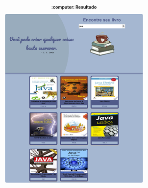 <p align="center">
  <b> :computer:  Resultado </b>
</p>

<p align="center">
  <kbd>
    <img width="450" style="border-radius: 5px" height="550" alt="Demonstração do Projeto" src="demonstracao.png">
  </kbd>
</p>

